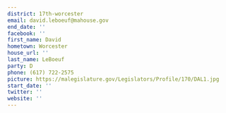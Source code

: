 ```yaml
---
district: 17th-worcester
email: david.leboeuf@mahouse.gov
end_date: ''
facebook: ''
first_name: David
hometown: Worcester
house_url: ''
last_name: LeBoeuf
party: D
phone: (617) 722-2575
picture: https://malegislature.gov/Legislators/Profile/170/DAL1.jpg
start_date: ''
twitter: ''
website: ''
---
```

